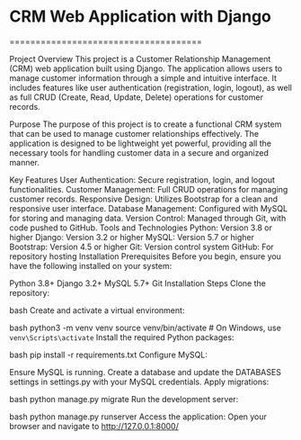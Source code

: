 # CRM Web Application with Django
=====================================

Project Overview
This project is a Customer Relationship Management (CRM) web application built using Django. The application allows users to manage customer information through a simple and intuitive interface. It includes features like user authentication (registration, login, logout), as well as full CRUD (Create, Read, Update, Delete) operations for customer records.

Purpose
The purpose of this project is to create a functional CRM system that can be used to manage customer relationships effectively. 
The application is designed to be lightweight yet powerful, providing all the necessary tools for handling customer data in a secure and organized manner.

Key Features
User Authentication: Secure registration, login, and logout functionalities.
Customer Management: Full CRUD operations for managing customer records.
Responsive Design: Utilizes Bootstrap for a clean and responsive user interface.
Database Management: Configured with MySQL for storing and managing data.
Version Control: Managed through Git, with code pushed to GitHub.
Tools and Technologies
Python: Version 3.8 or higher
Django: Version 3.2 or higher
MySQL: Version 5.7 or higher
Bootstrap: Version 4.5 or higher
Git: Version control system
GitHub: For repository hosting
Installation
Prerequisites
Before you begin, ensure you have the following installed on your system:

Python 3.8+
Django 3.2+
MySQL 5.7+
Git
Installation Steps
Clone the repository:

bash
Create and activate a virtual environment:

bash
python3 -m venv venv
source venv/bin/activate  # On Windows, use `venv\Scripts\activate`
Install the required Python packages:

bash
pip install -r requirements.txt
Configure MySQL:

Ensure MySQL is running.
Create a database and update the DATABASES settings in settings.py with your MySQL credentials.
Apply migrations:

bash
python manage.py migrate
Run the development server:

bash
python manage.py runserver
Access the application:
Open your browser and navigate to http://127.0.0.1:8000/
